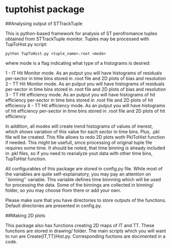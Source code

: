 # tuptohist package

##Analysing output of STTrackTuple

This is python-based framework for analysis of ST perofromance tuples obtained from STTrackTuple monitor.
Tuples may be processed with TupToHist.py script:

```
python TupToHist.py <tuple_name>.root <mode>
```
where mode is a flag indicating what type of a histograms is desired:

1 - IT Hit Monitor mode. As an putput you will have histograms of residuals per-sector in time bins stored in .root file and  2D plots of bias and resolution
2 - TT Hit Monitor mode. As an putput you will have histograms of residuals per-sector in time bins stored in .root file and  2D plots of bias and resolution
3 - TT Hit efficiency mode.  As an putput you will have histograms of hit efficiency per-sector in time bins stored in .root file and  2D plots of hit efficiency
4 - TT Hit efficiency mode.  As an putput you will have histograms of hit efficiency per-sector in time bins stored in .root file and  2D plots of hit efficiency

In addition, all modes will create trend histograms of values of inerest, which shows variation of this value for each sector in time bins.
Plus, .pkl file will be created. This fille allows to redo 2D plots woth PklToHist function if needed. This might be usefull, since processing of original tuple file requires some time. It should be noted, that time binning is already included in .pkl files, so if you need to reanalyze yout data with other time bins, TupToHist function.

All configurables of this package are stored in config.py file. While most of the variables are quite self-explainatory, you may pay an attention on ``binning'' variable. This variable defines time binnning which will be used for processing the data. Some of the binnings are collected in binning/ folder, so you may choose from there or add your own.

Please make sure that you have directories to store outputs of the functions. Default directories are presented in config.py.

##Making 2D plots

This package also has functions creating 2D maps of IT and TT. These functions are stored in drawing/ folder. The main scripts which you will want to run are Create{IT,TT}Hist.py. Corresponding fuctions are docimented in a code.
